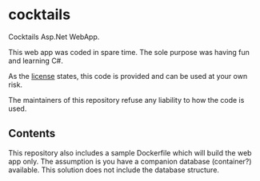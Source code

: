 # cocktails
Cocktails Asp.Net WebApp.

This web app was coded in spare time. The sole purpose was having fun and learning C#.

As the [license](./LICENSE) states, this code is provided and can be used at your own risk.

The maintainers of this repository refuse any liability to how the code is used.

## Contents
This repository also includes a sample Dockerfile which will build the web app only. The assumption is you have a companion database (container?) available. This solution does not include the database structure.




